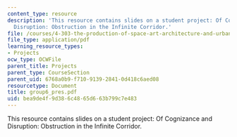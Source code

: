 ```yaml
---
content_type: resource
description: 'This resource contains slides on a student project: Of Cognizance and
  Disruption: Obstruction in the Infinite Corridor.'
file: /courses/4-303-the-production-of-space-art-architecture-and-urbanism-in-dialogue-fall-2006/bea9de4f9d386c4865d663b799c7e483_group6_pres.pdf
file_type: application/pdf
learning_resource_types:
- Projects
ocw_type: OCWFile
parent_title: Projects
parent_type: CourseSection
parent_uid: 6768a0b9-f710-9139-2841-0d418c6aed08
resourcetype: Document
title: group6_pres.pdf
uid: bea9de4f-9d38-6c48-65d6-63b799c7e483
---
```

This resource contains slides on a student project: Of Cognizance and Disruption: Obstruction in the Infinite Corridor.

